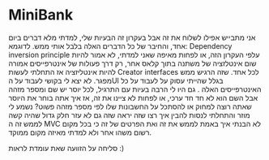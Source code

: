 # MiniBank
אני מתבייש אפילו לשלוח את זה אבל בעקרון זה הבעיות שלי, למדתי מלא דברים ביום אחד, והחיבר של כל הדברים האלה בלבל אותי ממש.
לדוגמא: Dependency inversion principle
עלפי העקרון הזה, או לפחות מאיפה שאני למדתי, לא אמור להיות שום אינטלזציה של משתנה בתוך קלאס אחר, רק דרך פעולות של אינטרפייסים אמורה להיות אינטליזציה
אז התחלתי לעשות Creator interfaces לכל אחד.
שזה הרגיש ממש מפגר.
לא יצא לי בקושי לעבוד על הUI
בגלל שהייתי עסוק על לעבוד על כל האינטרפייסים האלה .
גם היו לי הרבה בעיות עם התרגיל, לכל יוסר יש שם ומספר מזהה
אבל השם הוא לא חד חד ערכי, או לפחות לא ציינו את זה, אז איך אתה בוחר את היוסר שאתה רוצה למחוק או להסתכל על החשבונות שלו לפי מספר מזהה פשוט?
נשמע לי מוזר והתחלתי לנסות להבין איך רצו שזה יראה שזה גם לא עזר
חלק גדול שהיה קשה לממש זה ה 
MVC
לא הבנתי איך באמת לממש את זה ואת הפרטים של זה כי בכל מקום רשום משהו אחר ולא למדתי מאיזה מקום ממוקד.

סליחה על הזוועה שאת עומדת לראות 
:)
